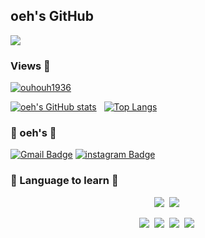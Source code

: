 ## oeh's GitHub

<img src="https://capsule-render.vercel.app/api?type=slice&color=random&height=300&section=header&text=EH_GitHub&fontSize=90&fontColor=fff" />


### Views 🔎
[![ouhouh1936](https://github-profile-trophy.vercel.app/?username=ouhouh1936&theme=onedark)](https://github.com/ouhouh1936)

[![oeh's GitHub stats](https://github-readme-stats.vercel.app/api?username=ouhouh1936&show_icons=true&theme=dracula)](https://github.com/ouhouh1936/github-readme-stats) &nbsp; [![Top Langs](https://github-readme-stats.vercel.app/api/top-langs/?username=ouhouh1936&layout=compact&show_icons=true&theme=dracula)](https://github.com/ouhouh1936/github-readme-stats)


          
###                                🐶 oeh's 🐶
[![Gmail Badge](https://img.shields.io/badge/Gmail-d14836?style=flat-square&logo=Gmail&logoColor=white&link=mailto:dmssssgk@gmail.com)](mailto:dmssssgk@gmail.com)
[![instagram Badge](https://img.shields.io/badge/-Instagram-dd2a7b?style=flat-square&logo=instagram&logoColor=white&link=https://www.instagram.com/dmssssgk/)](https://www.instagram.com/dmssssgk/)

###                               🐶 Language to learn 🐶

<p align="center">
  <img src="https://img.shields.io/badge/Node.js-339933?style=flat-square&logo=Node.js&logoColor=white"/>&nbsp 
  <img src="https://img.shields.io/badge/MongoDB-47A248?style=flat-square&logo=MongoDB&logoColor=white"/></a>&nbsp 
 </p>
 <p align="center">
  <img src="https://img.shields.io/badge/React-61DAFB?style=flat-square&logo=React&logoColor=white"/></a>&nbsp 
  <img src="https://img.shields.io/badge/JavaScript-F7DF1E?style=flat-square&logo=JavaScript&logoColor=white"/></a>&nbsp
  <img src="https://img.shields.io/badge/CSS-1572B6?style=flat-square&logo=CSS3&logoColor=white"/></a>&nbsp 
  <img src="https://img.shields.io/badge/HTML-E34F26?style=flat-square&logo=HTML5&logoColor=white"/></a>&nbsp 
</p>
